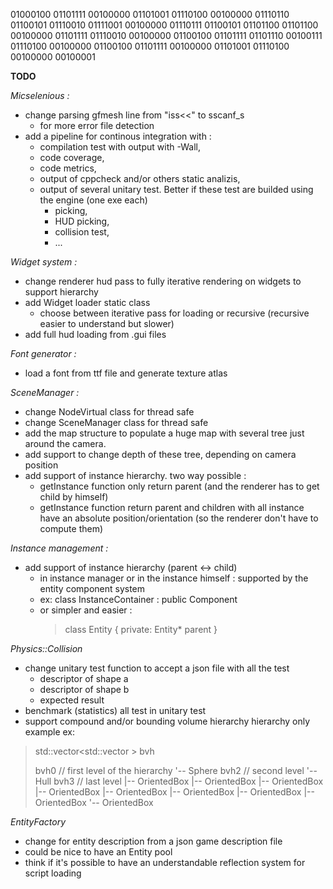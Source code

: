    
01000100 01101111 00100000 01101001 01110100 00100000 01110110 01100101
01110010 01111001 00100000 01110111 01100101 01101100 01101100 00100000
01101111 01110010 00100000 01100100 01101111 01101110 00100111 01110100
00100000 01100100 01101111 00100000 01101001 01110100 00100000 00100001

**TODO**

*Micselenious :*
- change parsing gfmesh line from "iss<<" to sscanf_s 
	- for more error file detection
- add a pipeline for continous integration with :
	- compilation test with output with -Wall,
	- code coverage,
	- code metrics,
	- output of cppcheck and/or others static analizis,
	- output of several unitary test. Better if these test are builded using the engine (one exe each)
		- picking,
		- HUD picking,
		- collision test,
		- ...
		

*Widget system :*
- change renderer hud pass to fully iterative rendering on widgets to support hierarchy
- add Widget loader static class
	- choose between iterative pass for loading or recursive (recursive easier to understand but slower)
- add full hud loading from .gui files

*Font generator :*
 - load a font from ttf file and generate texture atlas
 
*SceneManager :*
- change NodeVirtual class for thread safe
- change SceneManager class for thread safe
- add the map structure to populate a huge map with several tree just around the camera.
- add support to change depth of these tree, depending on camera position
- add support of instance hierarchy. two way possible :
	- getInstance function only return parent (and the renderer has to get child by himself)
	- getInstance function return parent and children with all instance have an absolute position/orientation
		  (so the renderer don't have to compute them)

*Instance management :*
- add support of instance hierarchy (parent <-> child)
	- in instance manager or in the instance himself : supported by the entity component system
	- ex: class InstanceContainer : public Component
	- or simpler and easier :
		>class Entity {
		>	private: 
		>		Entity\* parent
		>}

*Physics::Collision*
- change unitary test function to accept a json file with all the test
	- descriptor of shape a
	- descriptor of shape b
	- expected result
- benchmark (statistics) all test in unitary test
- support compound and/or bounding volume hierarchy
hierarchy only example ex:
>std::vector<std::vector<Shape> > bvh
>
>bvh0					// first level of the hierarchy
>'-- Sphere
>bvh2					// second level
>'-- Hull
>bvh3					// last level
>|-- OrientedBox
>|-- OrientedBox
>|-- OrientedBox
>|-- OrientedBox
>|-- OrientedBox
>|-- OrientedBox
>|-- OrientedBox
>|-- OrientedBox
>'-- OrientedBox

*EntityFactory*
- change for entity description from a json game description file
- could be nice to have an Entity pool
- think if it's possible to have an understandable reflection system for script loading










